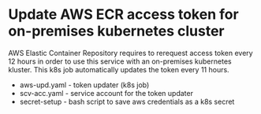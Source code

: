 # Update AWS ECR access token for on-premises kubernetes cluster
AWS Elastic Container Repository requires to rerequest access token every 12 hours in order to use this service with an on-premises kubernetes kluster. This k8s job automatically updates the token every 11 hours.
- aws-upd.yaml - token updater (k8s job)
- scv-acc.yaml - service account for the token updater
- secret-setup - bash script to save aws credentials as a k8s secret
